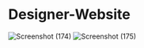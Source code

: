 # Designer-Website
![Screenshot (174)](https://user-images.githubusercontent.com/92291965/153743624-9cc16f75-75f3-4eab-a761-a7a812ce87be.png)
![Screenshot (175)](https://user-images.githubusercontent.com/92291965/153743649-8fa7d7b4-1fbe-408c-b864-7c15edf9b2d8.png)
